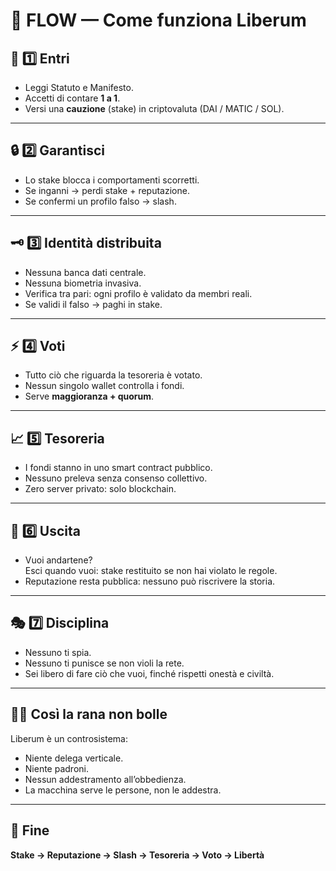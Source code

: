 # 🔄 FLOW — Come funziona Liberum

## 🧩 1️⃣ Entri

- Leggi Statuto e Manifesto.
- Accetti di contare **1 a 1**.
- Versi una **cauzione** (stake) in criptovaluta (DAI / MATIC / SOL).

---

## 🔒 2️⃣ Garantisci

- Lo stake blocca i comportamenti scorretti.
- Se inganni → perdi stake + reputazione.
- Se confermi un profilo falso → slash.

---

## 🗝️ 3️⃣ Identità distribuita

- Nessuna banca dati centrale.
- Nessuna biometria invasiva.
- Verifica tra pari: ogni profilo è validato da membri reali.
- Se validi il falso → paghi in stake.

---

## ⚡ 4️⃣ Voti

- Tutto ciò che riguarda la tesoreria è votato.
- Nessun singolo wallet controlla i fondi.
- Serve **maggioranza + quorum**.

---

## 📈 5️⃣ Tesoreria

- I fondi stanno in uno smart contract pubblico.
- Nessuno preleva senza consenso collettivo.
- Zero server privato: solo blockchain.

---

## 🧹 6️⃣ Uscita

- Vuoi andartene?  
  Esci quando vuoi: stake restituito se non hai violato le regole.
- Reputazione resta pubblica: nessuno può riscrivere la storia.

---

## 🎭 7️⃣ Disciplina

- Nessuno ti spia.
- Nessuno ti punisce se non violi la rete.
- Sei libero di fare ciò che vuoi, finché rispetti onestà e civiltà.

---

## 🏴‍☠️ Così la rana non bolle

Liberum è un controsistema:  
- Niente delega verticale.
- Niente padroni.
- Nessun addestramento all’obbedienza.
- La macchina serve le persone, non le addestra.

---

## 📌 Fine

**Stake → Reputazione → Slash → Tesoreria → Voto → Libertà**
